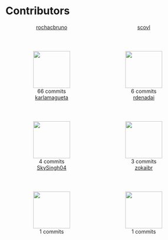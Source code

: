 # Contributors

<div class="grid" style="display: flex;flex-flow:wrap;">
    <article style="width: 250px;text-align: center;">
       <header style="text-align: center;"><a href="https://github.com/rochacbruno" target="_blank">rochacbruno</a></header>
       <a href="https://github.com/rochacbruno" target="_blank"><img src="https://avatars.githubusercontent.com/u/458654?v=4" style="width: 100px;"></a>
       <footer style="text-align: center;">66 commits</footer>
    </article>
    <article style="width: 250px;text-align: center;">
       <header style="text-align: center;"><a href="https://github.com/scovl" target="_blank">scovl</a></header>
       <a href="https://github.com/scovl" target="_blank"><img src="https://avatars.githubusercontent.com/u/1684061?v=4" style="width: 100px;"></a>
       <footer style="text-align: center;">6 commits</footer>
    </article>
    <article style="width: 250px;text-align: center;">
       <header style="text-align: center;"><a href="https://github.com/karlamagueta" target="_blank">karlamagueta</a></header>
       <a href="https://github.com/karlamagueta" target="_blank"><img src="https://avatars.githubusercontent.com/u/64945344?v=4" style="width: 100px;"></a>
       <footer style="text-align: center;">4 commits</footer>
    </article>
    <article style="width: 250px;text-align: center;">
       <header style="text-align: center;"><a href="https://github.com/rdenadai" target="_blank">rdenadai</a></header>
       <a href="https://github.com/rdenadai" target="_blank"><img src="https://avatars.githubusercontent.com/u/917516?v=4" style="width: 100px;"></a>
       <footer style="text-align: center;">3 commits</footer>
    </article>
    <article style="width: 250px;text-align: center;">
       <header style="text-align: center;"><a href="https://github.com/SkySingh04" target="_blank">SkySingh04</a></header>
       <a href="https://github.com/SkySingh04" target="_blank"><img src="https://avatars.githubusercontent.com/u/114267538?v=4" style="width: 100px;"></a>
       <footer style="text-align: center;">1 commits</footer>
    </article>
    <article style="width: 250px;text-align: center;">
       <header style="text-align: center;"><a href="https://github.com/zokaibr" target="_blank">zokaibr</a></header>
       <a href="https://github.com/zokaibr" target="_blank"><img src="https://avatars.githubusercontent.com/u/8548385?v=4" style="width: 100px;"></a>
       <footer style="text-align: center;">1 commits</footer>
    </article>
</div>

